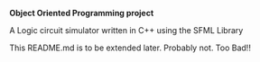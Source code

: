 **Object Oriented Programming project**

A Logic circuit simulator written in C++ using the SFML Library

This README.md is to be extended later. Probably not. Too Bad!!
